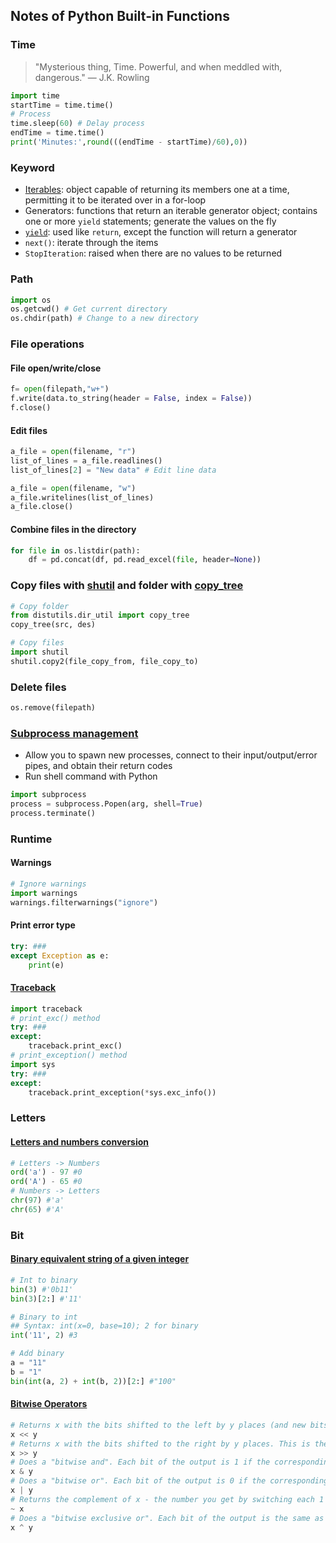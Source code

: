 ## Notes of Python Built-in Functions 

### Time
> "Mysterious thing, Time. Powerful, and when meddled with, dangerous." ― J.K. Rowling


```python
import time
startTime = time.time()
# Process
time.sleep(60) # Delay process
endTime = time.time()
print('Minutes:',round(((endTime - startTime)/60),0))
```

### Keyword
* [Iterables](https://www.pythonlikeyoumeanit.com/Module2_EssentialsOfPython/Iterables.html): object capable of returning its members one at a time, permitting it to be iterated over in a for-loop
* Generators: functions that return an iterable generator object; contains one or more `yield` statements; generate the values on the fly
* [`yield`](https://stackoverflow.com/questions/231767/what-does-the-yield-keyword-do): used like `return`, except the function will return a generator
* `next()`: iterate through the items
* `StopIteration`: raised when there are no values to be returned 

### Path
```python
import os
os.getcwd() # Get current directory
os.chdir(path) # Change to a new directory
```

### File operations
#### File open/write/close
```python
f= open(filepath,"w+")
f.write(data.to_string(header = False, index = False))
f.close() 
```

#### Edit files
```python
a_file = open(filename, "r")
list_of_lines = a_file.readlines()
list_of_lines[2] = "New data" # Edit line data

a_file = open(filename, "w")
a_file.writelines(list_of_lines)
a_file.close()
```

#### Combine files in the directory
```python
for file in os.listdir(path):
    df = pd.concat(df, pd.read_excel(file, header=None))
```

### Copy files with [shutil](https://www.geeksforgeeks.org/python-shutil-copy2-method/) and folder with [copy_tree](https://www.kite.com/python/docs/distutils.dir_util.copy_tree)
```python
# Copy folder
from distutils.dir_util import copy_tree
copy_tree(src, des)

# Copy files
import shutil
shutil.copy2(file_copy_from, file_copy_to)
```

### Delete files
```python
os.remove(filepath)
```

### [Subprocess management](https://docs.python.org/3/library/subprocess.html)
* Allow you to spawn new processes, connect to their input/output/error pipes, and obtain their return codes
* Run shell command with Python

```python
import subprocess
process = subprocess.Popen(arg, shell=True)
process.terminate()
```

### Runtime
#### Warnings
```python
# Ignore warnings
import warnings
warnings.filterwarnings("ignore")
```
#### Print error type
```python
try: ###
except Exception as e: 
    print(e)
```

#### [Traceback](https://www.geeksforgeeks.org/python-traceback/)
```python
import traceback
# print_exc() method
try: ###
except:
    traceback.print_exc()
# print_exception() method
import sys
try: ###
except:
    traceback.print_exception(*sys.exc_info())
```

### Letters
#### [Letters and numbers conversion](https://www.kite.com/python/answers/how-to-convert-letters-to-numbers-in-python)
```python
# Letters -> Numbers
ord('a') - 97 #0
ord('A') - 65 #0
# Numbers -> Letters
chr(97) #'a'
chr(65) #'A'
```


### Bit
#### [Binary equivalent string of a given integer](https://www.programiz.com/python-programming/methods/built-in/bin)
```python
# Int to binary
bin(3) #'0b11'
bin(3)[2:] #'11'

# Binary to int
## Syntax: int(x=0, base=10); 2 for binary
int('11', 2) #3

# Add binary
a = "11"
b = "1"
bin(int(a, 2) + int(b, 2))[2:] #"100"
```

#### [Bitwise Operators](https://wiki.python.org/moin/BitwiseOperators)
```python
# Returns x with the bits shifted to the left by y places (and new bits on the right-hand-side are zeros). This is the same as multiplying x by 2**y.
x << y
# Returns x with the bits shifted to the right by y places. This is the same as //'ing x by 2**y.
x >> y
# Does a "bitwise and". Each bit of the output is 1 if the corresponding bit of x AND of y is 1, otherwise it's 0.
x & y
# Does a "bitwise or". Each bit of the output is 0 if the corresponding bit of x AND of y is 0, otherwise it's 1.
x | y
# Returns the complement of x - the number you get by switching each 1 for a 0 and each 0 for a 1. This is the same as -x - 1.
~ x
# Does a "bitwise exclusive or". Each bit of the output is the same as the corresponding bit in x if that bit in y is 0, and it's the complement of the bit in x if that bit in y is 1.
x ^ y
```
